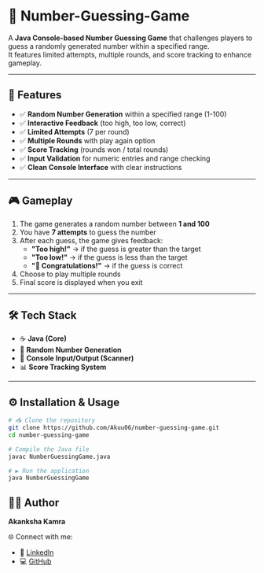 # 🔢 Number-Guessing-Game  
A **Java Console-based Number Guessing Game** that challenges players to guess a randomly generated number within a specified range.  
It features limited attempts, multiple rounds, and score tracking to enhance gameplay.  

---

## 🚀 Features  
- ✅ **Random Number Generation** within a specified range (1-100)  
- ✅ **Interactive Feedback** (too high, too low, correct)  
- ✅ **Limited Attempts** (7 per round)  
- ✅ **Multiple Rounds** with play again option  
- ✅ **Score Tracking** (rounds won / total rounds)  
- ✅ **Input Validation** for numeric entries and range checking  
- ✅ **Clean Console Interface** with clear instructions  

---

## 🎮 Gameplay  
1. The game generates a random number between **1 and 100**  
2. You have **7 attempts** to guess the number  
3. After each guess, the game gives feedback:  
   - **"Too high!"** → if the guess is greater than the target  
   - **"Too low!"** → if the guess is less than the target  
   - **"🎉 Congratulations!"** → if the guess is correct  
4. Choose to play multiple rounds  
5. Final score is displayed when you exit  

---

## 🛠️ Tech Stack  
- ☕ **Java (Core)**  
- 🎲 **Random Number Generation**  
- 📝 **Console Input/Output (Scanner)**  
- 📊 **Score Tracking System**  

---

## ⚙️ Installation & Usage  
```bash
# 📥 Clone the repository
git clone https://github.com/Akuu06/number-guessing-game.git
cd number-guessing-game

# Compile the Java file
javac NumberGuessingGame.java

# ▶️ Run the application
java NumberGuessingGame

```
## 👨‍💻 Author  
**Akanksha Kamra**  

🌐 Connect with me:  
- 🔗 [LinkedIn](https://www.linkedin.com/in/akanksha-kamra)  
- 💻 [GitHub](https://github.com/Akuu06)  

